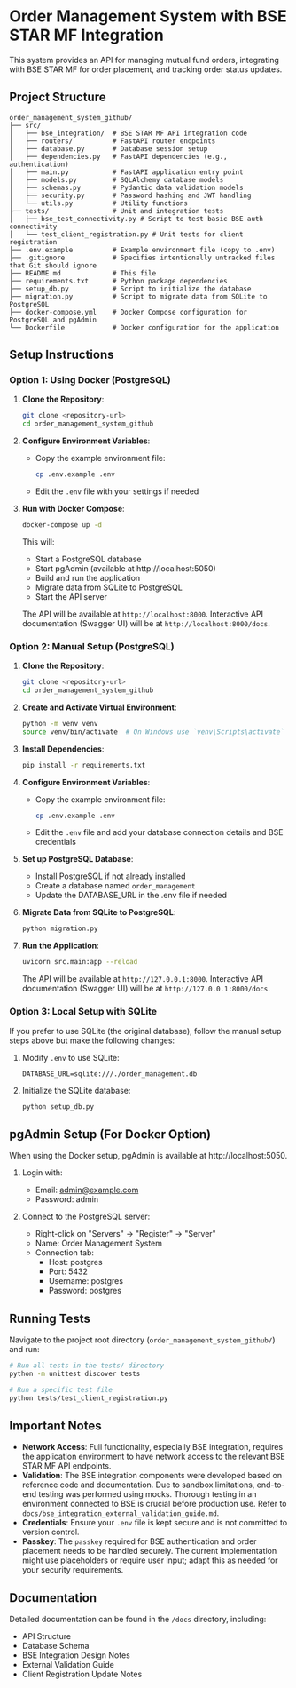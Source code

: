 # Order Management System with BSE STAR MF Integration

This system provides an API for managing mutual fund orders, integrating with BSE STAR MF for order placement, and tracking order status updates.

## Project Structure

```
order_management_system_github/
├── src/
│   ├── bse_integration/  # BSE STAR MF API integration code
│   ├── routers/          # FastAPI router endpoints
│   ├── database.py       # Database session setup
│   ├── dependencies.py   # FastAPI dependencies (e.g., authentication)
│   ├── main.py           # FastAPI application entry point
│   ├── models.py         # SQLAlchemy database models
│   ├── schemas.py        # Pydantic data validation models
│   ├── security.py       # Password hashing and JWT handling
│   └── utils.py          # Utility functions
├── tests/                # Unit and integration tests
│   ├── bse_test_connectivity.py # Script to test basic BSE auth connectivity
│   └── test_client_registration.py # Unit tests for client registration
├── .env.example          # Example environment file (copy to .env)
├── .gitignore            # Specifies intentionally untracked files that Git should ignore
├── README.md             # This file
├── requirements.txt      # Python package dependencies
├── setup_db.py           # Script to initialize the database
├── migration.py          # Script to migrate data from SQLite to PostgreSQL
├── docker-compose.yml    # Docker Compose configuration for PostgreSQL and pgAdmin
└── Dockerfile            # Docker configuration for the application
```

## Setup Instructions

### Option 1: Using Docker (PostgreSQL)

1. **Clone the Repository**:
   ```bash
   git clone <repository-url>
   cd order_management_system_github
   ```

2. **Configure Environment Variables**:
   * Copy the example environment file:
     ```bash
     cp .env.example .env 
     ```
   * Edit the `.env` file with your settings if needed

3. **Run with Docker Compose**:
   ```bash
   docker-compose up -d
   ```
   
   This will:
   - Start a PostgreSQL database
   - Start pgAdmin (available at http://localhost:5050)
   - Build and run the application
   - Migrate data from SQLite to PostgreSQL
   - Start the API server

   The API will be available at `http://localhost:8000`.
   Interactive API documentation (Swagger UI) will be at `http://localhost:8000/docs`.

### Option 2: Manual Setup (PostgreSQL)

1. **Clone the Repository**:
   ```bash
   git clone <repository-url>
   cd order_management_system_github
   ```

2. **Create and Activate Virtual Environment**:
   ```bash
   python -m venv venv
   source venv/bin/activate  # On Windows use `venv\Scripts\activate`
   ```

3. **Install Dependencies**:
   ```bash
   pip install -r requirements.txt
   ```

4. **Configure Environment Variables**:
   * Copy the example environment file:
     ```bash
     cp .env.example .env 
     ```
   * Edit the `.env` file and add your database connection details and BSE credentials

5. **Set up PostgreSQL Database**:
   * Install PostgreSQL if not already installed
   * Create a database named `order_management`
   * Update the DATABASE_URL in the .env file if needed

6. **Migrate Data from SQLite to PostgreSQL**:
   ```bash
   python migration.py
   ```

7. **Run the Application**:
   ```bash
   uvicorn src.main:app --reload
   ```

   The API will be available at `http://127.0.0.1:8000`.
   Interactive API documentation (Swagger UI) will be at `http://127.0.0.1:8000/docs`.

### Option 3: Local Setup with SQLite

If you prefer to use SQLite (the original database), follow the manual setup steps above but make the following changes:

1. Modify `.env` to use SQLite:
   ```
   DATABASE_URL=sqlite:///./order_management.db
   ```

2. Initialize the SQLite database:
   ```bash
   python setup_db.py
   ```

## pgAdmin Setup (For Docker Option)

When using the Docker setup, pgAdmin is available at http://localhost:5050.

1. Login with:
   * Email: admin@example.com
   * Password: admin

2. Connect to the PostgreSQL server:
   * Right-click on "Servers" → "Register" → "Server"
   * Name: Order Management System
   * Connection tab:
     * Host: postgres
     * Port: 5432
     * Username: postgres
     * Password: postgres

## Running Tests

Navigate to the project root directory (`order_management_system_github/`) and run:

```bash
# Run all tests in the tests/ directory
python -m unittest discover tests

# Run a specific test file
python tests/test_client_registration.py 
```

## Important Notes

* **Network Access**: Full functionality, especially BSE integration, requires the application environment to have network access to the relevant BSE STAR MF API endpoints.
* **Validation**: The BSE integration components were developed based on reference code and documentation. Due to sandbox limitations, end-to-end testing was performed using mocks. Thorough testing in an environment connected to BSE is crucial before production use. Refer to `docs/bse_integration_external_validation_guide.md`.
* **Credentials**: Ensure your `.env` file is kept secure and is not committed to version control.
* **Passkey**: The `passkey` required for BSE authentication and order placement needs to be handled securely. The current implementation might use placeholders or require user input; adapt this as needed for your security requirements.

## Documentation

Detailed documentation can be found in the `/docs` directory, including:
* API Structure
* Database Schema
* BSE Integration Design Notes
* External Validation Guide
* Client Registration Update Notes

